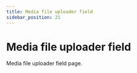 ```yaml
---
title: Media file uploader field
sidebar_position: 21
---
```


# Media file uploader field

Media file uploader field page.

